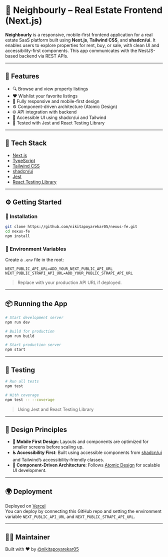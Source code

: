 # 🏡 Neighbourly – Real Estate Frontend (Next.js)

**Neighbourly** is a responsive, mobile-first frontend application for a real estate SaaS platform built using **Next.js**, **Tailwind CSS**, and **shadcn/ui**. It enables users to explore properties for rent, buy, or sale, with clean UI and accessibility-first components. This app communicates with the NestJS-based backend via REST APIs.

---

## 🚀 Features

- 🔍 Browse and view property listings
- ❤️ Wishlist your favorite listings
- 📱 Fully responsive and mobile-first design
- ⚙️ Component-driven architecture (Atomic Design)
- 🌐 API integration with backend
- 🧠 Accessible UI using shadcn/ui and Tailwind
- 🧪 Tested with Jest and React Testing Library

---

## 🧱 Tech Stack

- [Next.js](https://nextjs.org/)
- [TypeScript](https://www.typescriptlang.org/)
- [Tailwind CSS](https://tailwindcss.com/)
- [shadcn/ui](https://ui.shadcn.com/)
- [Jest](https://jestjs.io/docs/getting-started)
- [React Testing Library](https://testing-library.com/docs/react-testing-library/intro/)

---

## ⚙️ Getting Started

### 🔨 Installation

```bash
git clone https://github.com/nikitapoyarekar05/nexus-fe.git
cd nexus-fe
npm install
```

### 🔐 Environment Variables

Create a `.env` file in the root:

```env
NEXT_PUBLIC_API_URL=ADD_YOUR_NEXT_PUBLIC_API_URL
NEXT_PUBLIC_STRAPI_API_URL=ADD_YOUR_PUBLIC_STRAPI_API_URL
```

> Replace with your production API URL if deployed.

---

## 📦 Running the App

```bash
# Start development server
npm run dev

# Build for production
npm run build

# Start production server
npm start
```

---

## 🧪 Testing

```bash
# Run all tests
npm test

# With coverage
npm test -- --coverage
```

> Using Jest and React Testing Library

---

## 🎨 Design Principles

- **📱 Mobile First Design**: Layouts and components are optimized for smaller screens before scaling up.
- **♿ Accessibility First**: Built using accessible components from [shadcn/ui](https://ui.shadcn.com/) and Tailwind’s accessibility-friendly classes.
- **🧩 Component-Driven Architecture**: Follows [Atomic Design](https://bradfrost.com/blog/post/atomic-web-design/) for scalable UI development.

---

## 🌍 Deployment

Deployed on [Vercel](https://vercel.com/)  
You can deploy by connecting this GitHub repo and setting the environment variable `NEXT_PUBLIC_API_URL` and `NEXT_PUBLIC_STRAPI_API_URL`.

---

## 🙋‍♀️ Maintainer

Built with ❤️ by [@nikitapoyarekar05](https://github.com/nikitapoyarekar05)
